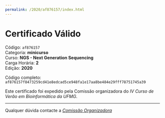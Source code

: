 ```yaml
---
permalink: /2020/af876157/index.html
---
```


# Certificado Válido

Código: `af876157`<br>
Categoria: **minicurso**<br>
Curso: **NGS - Next Generation Sequencing**<br>
Carga Horária: **2**<br>
Edição: **2020**<br>


Código completo: `af876157f8473259cd41e8edcad5ce948fa1e17aa8be484e29fff78751745a39`


Este certificado foi expedido pela Comissão organizadora do *IV Curso de Verão em Bioinformática da UFMG*.

----

Qualquer dúvida contacte a [_Comissão Organizadora_](<mailto:cursobioinfoufmg@gmail.com$subject=[Certificados]>)

